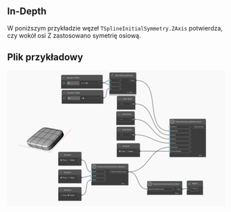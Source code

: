 ## In-Depth
W poniższym przykładzie węzeł `TSplineInitialSymmetry.ZAxis` potwierdza, czy wokół osi Z zastosowano symetrię osiową.

## Plik przykładowy

![Example](./Autodesk.DesignScript.Geometry.TSpline.TSplineInitialSymmetry.ZAxis_img.jpg)

